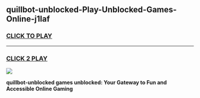 
## quillbot-unblocked-Play-Unblocked-Games-Online-j1laf
<h3>
<a href="https://premium76.site?title=quillbot-unblocked&ref=25A">CLICK TO PLAY</a></h3>
<hr>

<h3>
<a href="https://premium76.site?title=quillbot-unblocked&ref=25A">CLICK 2 PLAY</a>
  
</h3>

<a href="https://premium76.site?title=quillbot-unblocked&ref=25A"><img src="https://clearcache.store/games.png"></a>


**quillbot-unblocked games unblocked: Your Gateway to Fun and Accessible Online Gaming**
